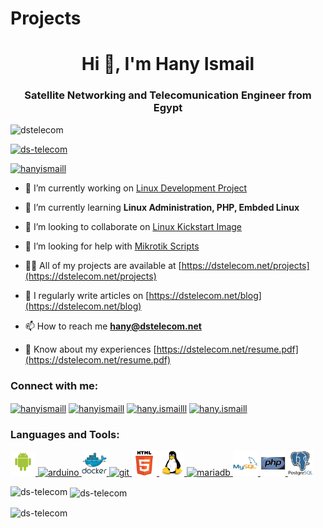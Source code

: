 # Projects
<h1 align="center">Hi 👋, I'm Hany Ismail</h1>
<h3 align="center">Satellite Networking and Telecomunication Engineer from Egypt</h3>

<p align="left"> <img src="https://komarev.com/ghpvc/?username=dstelecom&label=Profile%20views&color=0e75b6&style=flat" alt="dstelecom" /> </p>

<p align="left"> <a href="https://github.com/ryo-ma/github-profile-trophy"><img src="https://github-profile-trophy.vercel.app/?username=ds-telecom" alt="ds-telecom" /></a> </p>

<p align="left"> <a href="https://twitter.com/hanyismaill" target="blank"><img src="https://img.shields.io/twitter/follow/hanyismaill?logo=twitter&style=for-the-badge" alt="hanyismaill" /></a> </p>

- 🔭 I’m currently working on [Linux Development Project](https://github.com/ds-telecom)

- 🌱 I’m currently learning **Linux Administration, PHP, Embded Linux**

- 👯 I’m looking to collaborate on [Linux Kickstart Image](https://github.com/ds-telecom)

- 🤝 I’m looking for help with [Mikrotik Scripts](https://github.com/ds-telecom)

- 👨‍💻 All of my projects are available at [https://dstelecom.net/projects](https://dstelecom.net/projects)

- 📝 I regularly write articles on [https://dstelecom.net/blog](https://dstelecom.net/blog)

- 📫 How to reach me **hany@dstelecom.net**

- 📄 Know about my experiences [https://dstelecom.net/resume.pdf](https://dstelecom.net/resume.pdf)

<h3 align="left">Connect with me:</h3>
<p align="left">
<a href="https://twitter.com/hanyismaill" target="blank"><img align="center" src="https://raw.githubusercontent.com/rahuldkjain/github-profile-readme-generator/master/src/images/icons/Social/twitter.svg" alt="hanyismaill" height="30" width="40" /></a>
<a href="https://linkedin.com/in/hanyismaill" target="blank"><img align="center" src="https://raw.githubusercontent.com/rahuldkjain/github-profile-readme-generator/master/src/images/icons/Social/linked-in-alt.svg" alt="hanyismaill" height="30" width="40" /></a>
<a href="https://fb.com/hany.ismailll" target="blank"><img align="center" src="https://raw.githubusercontent.com/rahuldkjain/github-profile-readme-generator/master/src/images/icons/Social/facebook.svg" alt="hany.ismailll" height="30" width="40" /></a>
<a href="https://instagram.com/hany.ismaill" target="blank"><img align="center" src="https://raw.githubusercontent.com/rahuldkjain/github-profile-readme-generator/master/src/images/icons/Social/instagram.svg" alt="hany.ismaill" height="30" width="40" /></a>
</p>

<h3 align="left">Languages and Tools:</h3>
<p align="left"> <a href="https://developer.android.com" target="_blank" rel="noreferrer"> <img src="https://raw.githubusercontent.com/devicons/devicon/master/icons/android/android-original-wordmark.svg" alt="android" width="40" height="40"/> </a> <a href="https://www.arduino.cc/" target="_blank" rel="noreferrer"> <img src="https://cdn.worldvectorlogo.com/logos/arduino-1.svg" alt="arduino" width="40" height="40"/> </a> <a href="https://www.docker.com/" target="_blank" rel="noreferrer"> <img src="https://raw.githubusercontent.com/devicons/devicon/master/icons/docker/docker-original-wordmark.svg" alt="docker" width="40" height="40"/> </a> <a href="https://git-scm.com/" target="_blank" rel="noreferrer"> <img src="https://www.vectorlogo.zone/logos/git-scm/git-scm-icon.svg" alt="git" width="40" height="40"/> </a> <a href="https://www.w3.org/html/" target="_blank" rel="noreferrer"> <img src="https://raw.githubusercontent.com/devicons/devicon/master/icons/html5/html5-original-wordmark.svg" alt="html5" width="40" height="40"/> </a> <a href="https://www.linux.org/" target="_blank" rel="noreferrer"> <img src="https://raw.githubusercontent.com/devicons/devicon/master/icons/linux/linux-original.svg" alt="linux" width="40" height="40"/> </a> <a href="https://mariadb.org/" target="_blank" rel="noreferrer"> <img src="https://www.vectorlogo.zone/logos/mariadb/mariadb-icon.svg" alt="mariadb" width="40" height="40"/> </a> <a href="https://www.mysql.com/" target="_blank" rel="noreferrer"> <img src="https://raw.githubusercontent.com/devicons/devicon/master/icons/mysql/mysql-original-wordmark.svg" alt="mysql" width="40" height="40"/> </a> <a href="https://www.php.net" target="_blank" rel="noreferrer"> <img src="https://raw.githubusercontent.com/devicons/devicon/master/icons/php/php-original.svg" alt="php" width="40" height="40"/> </a> <a href="https://www.postgresql.org" target="_blank" rel="noreferrer"> <img src="https://raw.githubusercontent.com/devicons/devicon/master/icons/postgresql/postgresql-original-wordmark.svg" alt="postgresql" width="40" height="40"/> </a> </p>

<p><img align="left" src="https://github-readme-stats.vercel.app/api/top-langs?username=ds-telecom&show_icons=true&locale=en&layout=compact" alt="ds-telecom" /></p>

<p>&nbsp;<img align="center" src="https://github-readme-stats.vercel.app/api?username=ds-telecom&show_icons=true&locale=en" alt="ds-telecom" /></p>

<p><img align="center" src="https://github-readme-streak-stats.herokuapp.com/?user=ds-telecom&" alt="ds-telecom" /></p>
